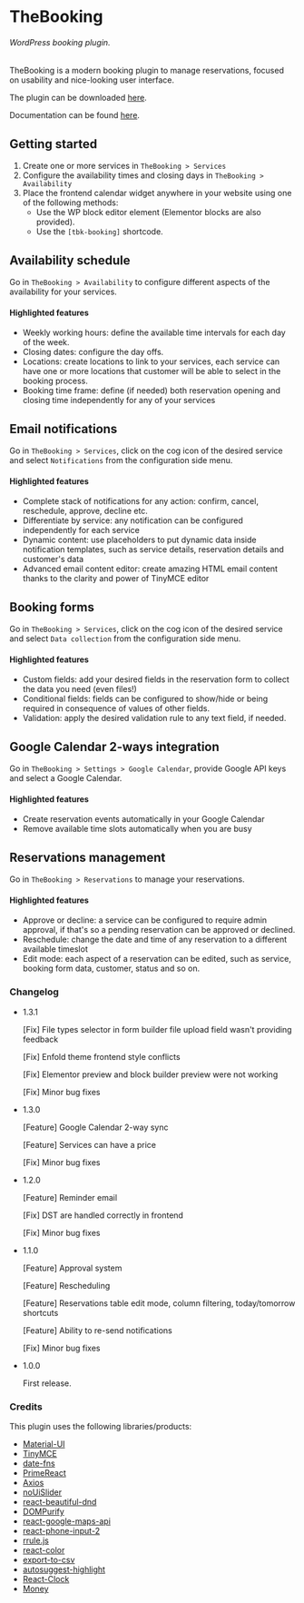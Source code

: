# TheBooking
###### WordPress booking plugin.


TheBooking is a modern booking plugin to manage reservations, focused on usability and nice-looking user interface.

The plugin can be downloaded [here](https://wordpress.org/plugins/thebooking "TheBooking plugin").

Documentation can be found [here](https://docs.thebookingplugin.com/ "TheBooking documentation").

## Getting started
1. Create one or more services in `TheBooking > Services`
2. Configure the availability times and closing days in `TheBooking > Availability`
3. Place the frontend calendar widget anywhere in your website using one of the following methods:
   * Use the WP block editor element (Elementor blocks are also provided).
   * Use the `[tbk-booking]` shortcode.
    
## Availability schedule
Go in `TheBooking > Availability` to configure different aspects of the availability for your services.

#### Highlighted features
+ Weekly working hours: define the available time intervals for each day of the week.
+ Closing dates: configure the day offs.
+ Locations: create locations to link to your services, each service can have one or more locations that customer will be able to select in the booking process.
+ Booking time frame: define (if needed) both reservation opening and closing time independently for any of your services

## Email notifications
Go in `TheBooking > Services`, click on the cog icon of the desired service and select `Notifications` from the configuration side menu.

#### Highlighted features
+ Complete stack of notifications for any action: confirm, cancel, reschedule, approve, decline etc.
+ Differentiate by service: any notification can be configured independently for each service
+ Dynamic content: use placeholders to put dynamic data inside notification templates, such as service details, reservation details and customer's data
+ Advanced email content editor: create amazing HTML email content thanks to the clarity and power of TinyMCE editor

## Booking forms
Go in `TheBooking > Services`, click on the cog icon of the desired service and select `Data collection` from the configuration side menu.

#### Highlighted features
+ Custom fields: add your desired fields in the reservation form to collect the data you need (even files!)
+ Conditional fields: fields can be configured to show/hide or being required in consequence of values of other fields.
+ Validation: apply the desired validation rule to any text field, if needed.

## Google Calendar 2-ways integration
Go in `TheBooking > Settings > Google Calendar`, provide Google API keys and select a Google Calendar.

#### Highlighted features
+ Create reservation events automatically in your Google Calendar
+ Remove available time slots automatically when you are busy

## Reservations management
Go in `TheBooking > Reservations` to manage your reservations.

#### Highlighted features
+ Approve or decline: a service can be configured to require admin approval, if that's so a pending reservation can be approved or declined.
+ Reschedule: change the date and time of any reservation to a different available timeslot
+ Edit mode: each aspect of a reservation can be edited, such as service, booking form data, customer, status and so on.


### Changelog
+ 1.3.1

  [Fix] File types selector in form builder file upload field wasn't providing feedback

  [Fix] Enfold theme frontend style conflicts
  
  [Fix] Elementor preview and block builder preview were not working

  [Fix] Minor bug fixes
  
+ 1.3.0

    [Feature] Google Calendar 2-way sync

    [Feature] Services can have a price

    [Fix] Minor bug fixes


+ 1.2.0

    [Feature] Reminder email

    [Fix] DST are handled correctly in frontend

    [Fix] Minor bug fixes
  

+ 1.1.0

    [Feature] Approval system

    [Feature] Rescheduling 

    [Feature] Reservations table edit mode, column filtering, today/tomorrow shortcuts

    [Feature] Ability to re-send notifications

    [Fix] Minor bug fixes


+ 1.0.0
  
   First release.
  
### Credits
This plugin uses the following libraries/products:

+ [Material-UI](https://github.com/mui-org/material-ui "Material-UI")
+ [TinyMCE](https://github.com/tinymce/tinymce "TinyMCE")
+ [date-fns](https://github.com/date-fns/date-fns "date-fns")
+ [PrimeReact](https://github.com/primefaces/primereact "PrimeReact")
+ [Axios](https://github.com/axios/axios "Axios")
+ [noUiSlider](https://github.com/leongersen/noUiSlider "noUiSlider")
+ [react-beautiful-dnd](https://github.com/atlassian/react-beautiful-dnd "react-beautiful-dnd")
+ [DOMPurify](https://github.com/cure53/DOMPurify "DOMPurify")
+ [react-google-maps-api](https://github.com/JustFly1984/react-google-maps-api "react-google-maps-api")
+ [react-phone-input-2](https://github.com/bl00mber/react-phone-input-2 "react-phone-input-2")
+ [rrule.js](https://github.com/jakubroztocil/rrule "rrule.js")
+ [react-color](https://github.com/casesandberg/react-color "react-color")
+ [export-to-csv](https://github.com/alexcaza/export-to-csv "export-to-csv")
+ [autosuggest-highlight](https://github.com/moroshko/autosuggest-highlight "autosuggest-highlight")
+ [React-Clock](https://github.com/wojtekmaj/react-clock "React-Clock")
+ [Money](https://github.com/moneyphp/money "Money")
